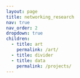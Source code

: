 ```yaml
---
layout: page
title: networking_research
nav: true
nav_order: 2
dropdown: true
children:
  - title: art
    permalink: /art/
  - title: divider
  - title: data
    permalink: /projects/
---
```


